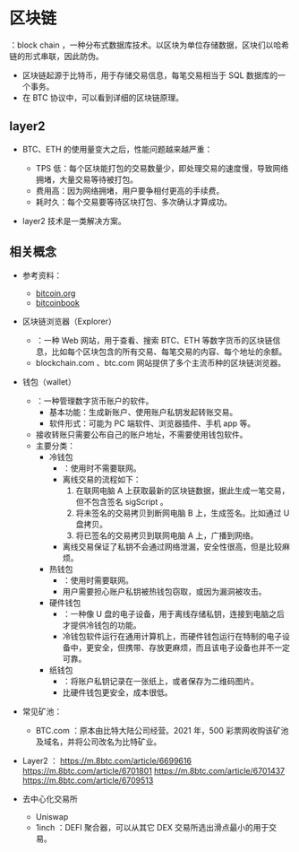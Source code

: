 # 区块链

：block chain ，一种分布式数据库技术。以区块为单位存储数据，区块们以哈希链的形式串联，因此防伪。
- 区块链起源于比特币，用于存储交易信息，每笔交易相当于 SQL 数据库的一个事务。
- 在 BTC 协议中，可以看到详细的区块链原理。


## layer2

- BTC、ETH 的使用量变大之后，性能问题越来越严重：
  - TPS 低：每个区块能打包的交易数量少，即处理交易的速度慢，导致网络拥堵，大量交易等待被打包。
  - 费用高：因为网络拥堵，用户要争相付更高的手续费。
  - 耗时久：每个交易要等待区块打包、多次确认才算成功。

- layer2 技术是一类解决方案。




## 相关概念

- 参考资料：
  - [bitcoin.org](https://developer.bitcoin.org/devguide/index.html)
  - [bitcoinbook](https://github.com/bitcoinbook/bitcoinbook)

- 区块链浏览器（Explorer）
  - ：一种 Web 网站，用于查看、搜索 BTC、ETH 等数字货币的区块链信息，比如每个区块包含的所有交易、每笔交易的内容、每个地址的余额。
  - blockchain.com 、btc.com 网站提供了多个主流币种的区块链浏览器。

- 钱包（wallet）
  - ：一种管理数字货币账户的软件。
    - 基本功能：生成新账户、使用账户私钥发起转账交易。
    - 软件形式：可能为 PC 端软件、浏览器插件、手机 app 等。
  - 接收转账只需要公布自己的账户地址，不需要使用钱包软件。
  - 主要分类：
    - 冷钱包
      - ：使用时不需要联网。
      - 离线交易的流程如下：
        1. 在联网电脑 A 上获取最新的区块链数据，据此生成一笔交易，但不包含签名 sigScript 。
        2. 将未签名的交易拷贝到断网电脑 B 上，生成签名。比如通过 U 盘拷贝。
        3. 将已签名的交易拷贝到联网电脑 A 上，广播到网络。
      - 离线交易保证了私钥不会通过网络泄漏，安全性很高，但是比较麻烦。
    - 热钱包
      - ：使用时需要联网。
      - 用户需要担心账户私钥被热钱包窃取，或因为漏洞被攻击。
    - 硬件钱包
      - ：一种像 U 盘的电子设备，用于离线存储私钥，连接到电脑之后才提供冷钱包的功能。
      - 冷钱包软件运行在通用计算机上，而硬件钱包运行在特制的电子设备中，更安全，但携带、存放更麻烦，而且该电子设备也并不一定可靠。
    - 纸钱包
      - ：将账户私钥记录在一张纸上，或者保存为二维码图片。
      - 比硬件钱包更安全，成本很低。

- 常见矿池：
  - BTC.com ：原本由比特大陆公司经营。2021 年，500 彩票网收购该矿池及域名，并将公司改名为比特矿业。

- Layer2 ：
  https://m.8btc.com/article/6699616
  https://m.8btc.com/article/6701801
  https://m.8btc.com/article/6701437
  https://m.8btc.com/article/6709513


- 去中心化交易所
  - Uniswap
  - 1inch ：DEFI 聚合器，可以从其它 DEX 交易所选出滑点最小的用于交易。

